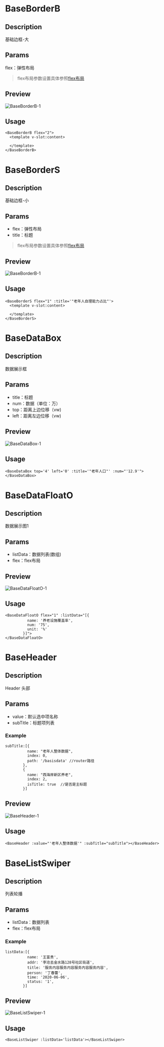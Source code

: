 <!--
 * @Descripttion: 
 * @version: 
 * @Author: Caoshuangna
 * @Date: 2020-06-24 10:18:28
 * @LastEditors: Caoshuangna
 * @LastEditTime: 2020-06-28 13:39:38
--> 

# BaseBorderB

## Description

基础边框-大

## Params

flex：弹性布局

> flex布局参数设置具体参照[flex布局](http://www.ruanyifeng.com/blog/2015/07/flex-grammar.html)

## Preview

![BaseBorderB-1](../assets/BaseBorderB-1.png)

## Usage

```
<BaseBorderB flex="2">
  <template v-slot:content>
  
  </template>
</BaseBorderB>
```

# BaseBorderS

## Description

基础边框-小

## Params

* flex：弹性布局
* title：标题

> flex布局参数设置具体参照[flex布局](http://www.ruanyifeng.com/blog/2015/07/flex-grammar.html)

## Preview

![BaseBorderB-1](../assets/BaseBorderS-1.png)

## Usage

```
<BaseBorderS flex="1" :title='"老年人自理能力占比"'>
  <template v-slot:content> 
      
  </template> 
</BaseBorderS>
```


# BaseDataBox

## Description

数据展示框 

## Params

* title：标题
* num：数据（单位：万）
* top：距离上边位移（vw)
* left：距离左边位移（vw)


## Preview

![BaseDataBox-1](../assets/BaseDataBox-1.png)

## Usage

```
<BaseDataBox top='4' left='0' :title='"老年人口"' :num="'12.9'">
</BaseDataBox>
```



# BaseDataFloatO

## Description

数据展示图1 

## Params

* listData：数据列表(数组)
* flex：flex布局

## Preview

![BaseDataFloatO-1](../assets/BaseDataFloatO-1.png)

## Usage

```
<BaseDataFloatO flex="1" :listData="[{
          name: '养老设施覆盖率',
          num: '75',
          unit: '%'
        }]">
</BaseDataFloatO>
```


# BaseHeader

## Description

Header 头部 

## Params

* value：默认选中项名称
* subTitle：标题项列表

### Example
```
subTitle:[{
          name: "老年人整体数据",
          index: 0,
          path: '/basisdata' //router路径
        },
        {
          name: "西海岸新区养老",
          index: 2,
          isTitle: true  //是否是主标题
        }]
```
## Preview

![BaseHeader-1](../assets/BaseHeader-1.png)

## Usage

```
<BaseHeader :value="'老年人整体数据'" :subTitle="subTitle"></BaseHeader>
```



# BaseListSwiper

## Description

列表轮播

## Params

* listData：数据列表
* flex：flex布局

### Example
```
listData:[{
          name: '王富贵',
          addr: '李沧去金水路128号社区街道',
          title: '服务内容服务内容服务内容服务内容',
          person: '丁春蕾',
          time: '2020-06-06',
          status: '1',
        }]
```
## Preview

![BaseListSwiper-1](../assets/BaseListSwiper-1.png)

## Usage

```
<BaseListSwiper :listData='listData'></BaseListSwiper>
```